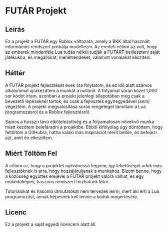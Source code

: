 # FUTÁR Projekt

## Leírás
Ez a projekt a FUTÁR egy Roblox változata, amely a BKK által használt információs rendszert próbálja modellezni. Az eredeti célom az volt, hogy az emberek mindenféle Lua tudás nélkül tudják a FUTÁRT beilleszteni saját játékukba, és megállókat, menetrendeket, valamint vonalakat készíteni.

## Háttér
A FUTÁR projekt fejlesztését évek óta folytatom, és ez idő alatt számos alkalommal újrakezdtem a munkát a nulláról. A folyamat során közel 1,000 sor kódot írtam, azonban a projekt jelenlegi állapotában még csak a bevezető lépéseknél tartok, és csak a fejlesztés egynegyedével *(sem)* végeztem. A projekt megvalósítása során rengeteget tanultam a Lua programozásról és a Roblox fejlesztésről.

Sajnos a hosszú távú elkötelezettség és a folyamatosan növekvő munka miatt kezdtem belefáradni a projektbe. Ebből kifolyólag úgy döntöttem, hogy feltöltöm a GitHubra, hátha valaki más inspirációt merít belőle, és befejezi azt, amit én elkezdtem.

## Miért Töltöm Fel
A célom az, hogy a projektet nyilvánossá tegyem, így lehetőséget adok más fejlesztőknek is arra, hogy hozzájáruljanak a munkához. Bízom benne, hogy a közösség együttes erejével a FUTÁR projekt valóra válhat, és egy működőképes, hasznos rendszert hozhatunk létre.

Tutorialokat és hasonló útmutatókat nem tervezek leírni, mert aki érti a Lua programozást, annak képesnek kell lennie a kódok megértésére.

## Licenc
Ez a projekt a saját egyedi licencem alatt áll.
